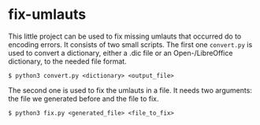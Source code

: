 # fix-umlauts

This little project can be used to fix missing umlauts that occurred do to encoding errors. It consists of two small scripts. The first one `convert.py` is used to convert a dictionary, either a .dic file or an Open-/LibreOffice dictionary, to the needed file format.

```
$ python3 convert.py <dictionary> <output_file>
```

The second one is used to fix the umlauts in a file. It needs two arguments: the file we generated before and the file to fix.

```
$ python3 fix.py <generated_file> <file_to_fix>
```
